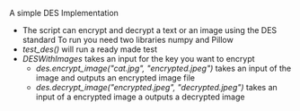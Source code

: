 A simple DES Implementation 
- The script can encrypt and decrypt a text or an image using the DES standard
To run you need two libraries numpy and Pillow
- _test_des()_ will run a ready made test
- _DESWithImages_ takes an input for the key you want to encrypt
  - _des.encrypt_image("cat.jpg", "encrypted.jpeg")_ takes an input of the image and outputs an encrypted image file 
  - _des.decrypt_image("encrypted.jpeg", "decrypted.jpeg")_ takes an input of a encrypted image a outputs a decrypted image  
